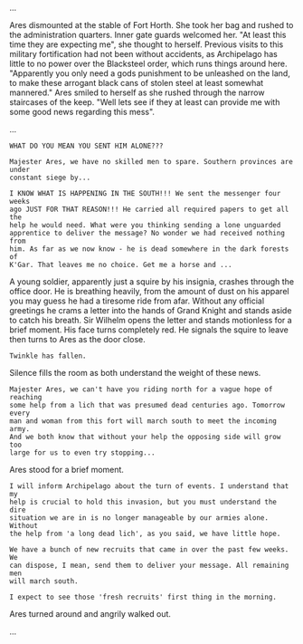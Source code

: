 
...

Ares dismounted at the stable of Fort Horth. She took her bag and rushed to
the administration quarters. Inner gate guards welcomed her. "At least this
time they are expecting me", she thought to herself. Previous visits to this
military fortification had not been without accidents, as Archipelago has
little to no power over the Blacksteel order, which runs things around here.
"Apparently you only need a gods punishment to be unleashed on the land, to
make these arrogant black cans of stolen steel at least somewhat mannered."
Ares smiled to herself as she rushed through the narrow staircases of the
keep. "Well lets see if they at least can provide me with some good news
regarding this mess".

...

    WHAT DO YOU MEAN YOU SENT HIM ALONE???

    Majester Ares, we have no skilled men to spare. Southern provinces are under
    constant siege by...

    I KNOW WHAT IS HAPPENING IN THE SOUTH!!! We sent the messenger four weeks
    ago JUST FOR THAT REASON!!! He carried all required papers to get all the
    help he would need. What were you thinking sending a lone unguarded
    apprentice to deliver the message? No wonder we had received nothing from
    him. As far as we now know - he is dead somewhere in the dark forests of
    K'Gar. That leaves me no choice. Get me a horse and ...

  A young soldier, apparently just a squire by his insignia, crashes through
  the office door. He is breathing heavily, from the amount of dust on his
  apparel you may guess he had a tiresome ride from afar. Without any official
  greetings he crams a letter into the hands of Grand Knight and stands aside
  to catch his breath. Sir Wilhelm opens the letter and stands motionless for
  a brief moment. His face turns completely red. He signals the squire to leave
  then turns to Ares as the door close.

    Twinkle has fallen.

  Silence fills the room as both understand the weight of these news.

    Majester Ares, we can't have you riding north for a vague hope of reaching
    some help from a lich that was presumed dead centuries ago. Tomorrow every
    man and woman from this fort will march south to meet the incoming army.
    And we both know that without your help the opposing side will grow too
    large for us to even try stopping...

  Ares stood for a brief moment.

    I will inform Archipelago about the turn of events. I understand that my
    help is crucial to hold this invasion, but you must understand the dire
    situation we are in is no longer manageable by our armies alone. Without
    the help from 'a long dead lich', as you said, we have little hope.

    We have a bunch of new recruits that came in over the past few weeks. We
    can dispose, I mean, send them to deliver your message. All remaining men
    will march south.

    I expect to see those 'fresh recruits' first thing in the morning.

  Ares turned around and angrily walked out.

...


